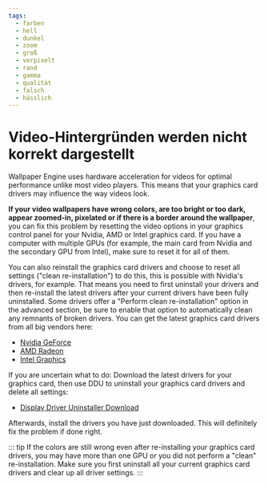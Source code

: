 ```yaml
---
tags:
  - farben
  - hell
  - dunkel
  - zoom
  - groß
  - verpixelt
  - rand
  - gamma
  - qualität
  - falsch
  - hässlich
---
```


# Video-Hintergründen werden nicht korrekt dargestellt

Wallpaper Engine uses hardware acceleration for videos for optimal performance unlike most video players. This means that your graphics card drivers may influence the way videos look.

**If your video wallpapers have wrong colors, are too bright or too dark, appear zoomed-in, pixelated or if there is a border around the wallpaper**, you can fix this problem by resetting the video options in your graphics control panel for your Nvidia, AMD or Intel graphics card. If you have a computer with multiple GPUs (for example, the main card from Nvidia and the secondary GPU from Intel), make sure to reset it for all of them.

You can also reinstall the graphics card drivers and choose to reset all settings ("clean re-installation") to do this, this is possible with Nvidia's drivers, for example. That means you need to first uninstall your drivers and then re-install the latest drivers after your current drivers have been fully uninstalled. Some drivers offer a "Perform clean re-installation" option in the advanced section, be sure to enable that option to automatically clean any remnants of broken drivers. You can get the latest graphics card drivers from all big vendors here:

* [Nvidia GeForce](https://www.nvidia.com/Download/index.aspx)
* [AMD Radeon](https://www.amd.com/support)
* [Intel Graphics](https://downloadcenter.intel.com/product/80939/Graphics-Drivers)

If you are uncertain what to do: Download the latest drivers for your graphics card, then use DDU to uninstall your graphics card drivers and delete all settings:

* [Display Driver Uninstaller Download](https://www.guru3d.com/files-details/display-driver-uninstaller-download.html)

Afterwards, install the drivers you have just downloaded. This will definitely fix the problem if done right.

::: tip
If the colors are still wrong even after re-installing your graphics card drivers, you may have more than one GPU or you did not perform a "clean" re-installation. Make sure you first uninstall all your current graphics card drivers and clear up all driver settings.
:::
